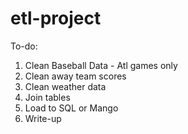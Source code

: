 # etl-project

To-do:
1) Clean Baseball Data - Atl games only 
2) Clean away team scores 
3) Clean weather data 
4) Join tables 
5) Load to SQL or Mango 
6) Write-up 
